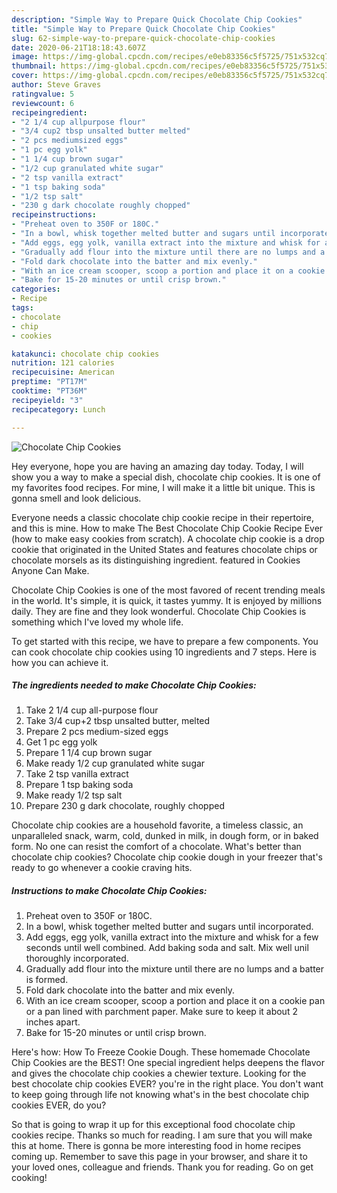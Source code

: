 ```yaml
---
description: "Simple Way to Prepare Quick Chocolate Chip Cookies"
title: "Simple Way to Prepare Quick Chocolate Chip Cookies"
slug: 62-simple-way-to-prepare-quick-chocolate-chip-cookies
date: 2020-06-21T18:18:43.607Z
image: https://img-global.cpcdn.com/recipes/e0eb83356c5f5725/751x532cq70/chocolate-chip-cookies-recipe-main-photo.jpg
thumbnail: https://img-global.cpcdn.com/recipes/e0eb83356c5f5725/751x532cq70/chocolate-chip-cookies-recipe-main-photo.jpg
cover: https://img-global.cpcdn.com/recipes/e0eb83356c5f5725/751x532cq70/chocolate-chip-cookies-recipe-main-photo.jpg
author: Steve Graves
ratingvalue: 5
reviewcount: 6
recipeingredient:
- "2 1/4 cup allpurpose flour"
- "3/4 cup2 tbsp unsalted butter melted"
- "2 pcs mediumsized eggs"
- "1 pc egg yolk"
- "1 1/4 cup brown sugar"
- "1/2 cup granulated white sugar"
- "2 tsp vanilla extract"
- "1 tsp baking soda"
- "1/2 tsp salt"
- "230 g dark chocolate roughly chopped"
recipeinstructions:
- "Preheat oven to 350F or 180C."
- "In a bowl, whisk together melted butter and sugars until incorporated."
- "Add eggs, egg yolk, vanilla extract into the mixture and whisk for a few seconds until well combined. Add baking soda and salt. Mix well unil thoroughly incorporated."
- "Gradually add flour into the mixture until there are no lumps and a batter is formed."
- "Fold dark chocolate into the batter and mix evenly."
- "With an ice cream scooper, scoop a portion and place it on a cookie pan or a pan lined with parchment paper. Make sure to keep it about 2 inches apart."
- "Bake for 15-20 minutes or until crisp brown."
categories:
- Recipe
tags:
- chocolate
- chip
- cookies

katakunci: chocolate chip cookies 
nutrition: 121 calories
recipecuisine: American
preptime: "PT17M"
cooktime: "PT36M"
recipeyield: "3"
recipecategory: Lunch

---
```



![Chocolate Chip Cookies](https://img-global.cpcdn.com/recipes/e0eb83356c5f5725/751x532cq70/chocolate-chip-cookies-recipe-main-photo.jpg)

Hey everyone, hope you are having an amazing day today. Today, I will show you a way to make a special dish, chocolate chip cookies. It is one of my favorites food recipes. For mine, I will make it a little bit unique. This is gonna smell and look delicious.

Everyone needs a classic chocolate chip cookie recipe in their repertoire, and this is mine. How to make The Best Chocolate Chip Cookie Recipe Ever (how to make easy cookies from scratch). A chocolate chip cookie is a drop cookie that originated in the United States and features chocolate chips or chocolate morsels as its distinguishing ingredient. featured in Cookies Anyone Can Make.

Chocolate Chip Cookies is one of the most favored of recent trending meals in the world. It's simple, it is quick, it tastes yummy. It is enjoyed by millions daily. They are fine and they look wonderful. Chocolate Chip Cookies is something which I've loved my whole life.


To get started with this recipe, we have to prepare a few components. You can cook chocolate chip cookies using 10 ingredients and 7 steps. Here is how you can achieve it.

<!--inarticleads1-->

##### The ingredients needed to make Chocolate Chip Cookies:

1. Take 2 1/4 cup all-purpose flour
1. Take 3/4 cup+2 tbsp unsalted butter, melted
1. Prepare 2 pcs medium-sized eggs
1. Get 1 pc egg yolk
1. Prepare 1 1/4 cup brown sugar
1. Make ready 1/2 cup granulated white sugar
1. Take 2 tsp vanilla extract
1. Prepare 1 tsp baking soda
1. Make ready 1/2 tsp salt
1. Prepare 230 g dark chocolate, roughly chopped


Chocolate chip cookies are a household favorite, a timeless classic, an unparalleled snack, warm, cold, dunked in milk, in dough form, or in baked form. No one can resist the comfort of a chocolate. What&#39;s better than chocolate chip cookies? Chocolate chip cookie dough in your freezer that&#39;s ready to go whenever a cookie craving hits. 

<!--inarticleads2-->

##### Instructions to make Chocolate Chip Cookies:

1. Preheat oven to 350F or 180C.
1. In a bowl, whisk together melted butter and sugars until incorporated.
1. Add eggs, egg yolk, vanilla extract into the mixture and whisk for a few seconds until well combined. Add baking soda and salt. Mix well unil thoroughly incorporated.
1. Gradually add flour into the mixture until there are no lumps and a batter is formed.
1. Fold dark chocolate into the batter and mix evenly.
1. With an ice cream scooper, scoop a portion and place it on a cookie pan or a pan lined with parchment paper. Make sure to keep it about 2 inches apart.
1. Bake for 15-20 minutes or until crisp brown.


Here&#39;s how: How To Freeze Cookie Dough. These homemade Chocolate Chip Cookies are the BEST! One special ingredient helps deepens the flavor and gives the chocolate chip cookies a chewier texture. Looking for the best chocolate chip cookies EVER? you&#39;re in the right place. You don&#39;t want to keep going through life not knowing what&#39;s in the best chocolate chip cookies EVER, do you? 

So that is going to wrap it up for this exceptional food chocolate chip cookies recipe. Thanks so much for reading. I am sure that you will make this at home. There is gonna be more interesting food in home recipes coming up. Remember to save this page in your browser, and share it to your loved ones, colleague and friends. Thank you for reading. Go on get cooking!
